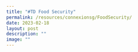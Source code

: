 ```yaml
---
title: "#TD Food Security"
permalink: /resources/connexionsg/FoodSecurity/
date: 2023-02-18
layout: post
description: ""
image: ""
---
```

